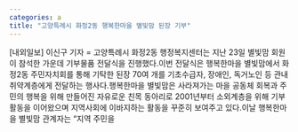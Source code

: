 ```yaml
---
categories: a
title: "고양특례시 화정2동 행복한마을 별빛맘 된장 기부"
---
```

[내외일보] 이신구 기자 = 고양특례시 화정2동 행정복지센터는 지난 23일 별빛맘 회원이 참석한 가운데 기부물품 전달식을 진행했다.이번 전달식은 행복한마을 별빛맘에서 화정2동 주민자치회를 통해 기탁한 된장 70여 개를 기초수급자, 장애인, 독거노인 등 관내 취약계층에게 전달하는 행사다.행복한마을 별빛맘은 사라져가는 마을 공동체 회복과 주민의 행복을 위해 만들어진 자유로운 친목 동아리로 2001년부터 소외계층을 위해 기부활동을 이어왔으며 지역사회에 이바지하는 활동을 꾸준히 보여주고 있다.이날 행복한마을 별빛맘 관계자는 “지역 주민을